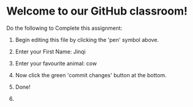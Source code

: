 # Welcome to our GitHub classroom!

Do the following to Complete this assignment:

1. Begin editing this file by clicking the 'pen' symbol above.

2. Enter your First Name:
Jinqi
3. Enter your favourite animal:
cow
4. Now click the green 'commit changes' button at the bottom.

5. Done!

6. 
